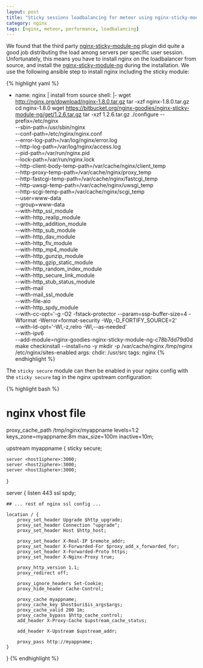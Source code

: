 ```yaml
---
layout: post
title: "Sticky sessions loadbalancing for meteor using nginx-sticky-module-ng"
category: nginx
tags: [nginx, meteor, performance, loadbalancing]
---
```



We found that the third party [nginx-sticky-module-ng](https://bitbucket.org/nginx-goodies/nginx-sticky-module-ng) plugin did quite a good job distributing the load among servers per specific user session. Unfortunately, this means you have to install nginx on the loadbalancer from source, and install the [nginx-sticky-module-ng](https://bitbucket.org/nginx-goodies/nginx-sticky-module-ng) during the installation. We use the following ansible step to install nginx including the sticky module:

{% highlight yaml %}
- name: nginx | install from source
  shell: |-
    wget http://nginx.org/download/nginx-1.8.0.tar.gz
    tar -xzf nginx-1.8.0.tar.gz
    cd nginx-1.8.0
    wget https://bitbucket.org/nginx-goodies/nginx-sticky-module-ng/get/1.2.6.tar.gz
    tar -xzf 1.2.6.tar.gz
    ./configure --prefix=/etc/nginx \
        --sbin-path=/usr/sbin/nginx \
        --conf-path=/etc/nginx/nginx.conf \
        --error-log-path=/var/log/nginx/error.log \
        --http-log-path=/var/log/nginx/access.log \
        --pid-path=/var/run/nginx.pid \
        --lock-path=/var/run/nginx.lock \
        --http-client-body-temp-path=/var/cache/nginx/client_temp \
        --http-proxy-temp-path=/var/cache/nginx/proxy_temp \
        --http-fastcgi-temp-path=/var/cache/nginx/fastcgi_temp \
        --http-uwsgi-temp-path=/var/cache/nginx/uwsgi_temp \
        --http-scgi-temp-path=/var/cache/nginx/scgi_temp \
        --user=www-data \
        --group=www-data \
        --with-http_ssl_module \
        --with-http_realip_module \
        --with-http_addition_module \
        --with-http_sub_module \
        --with-http_dav_module \
        --with-http_flv_module \
        --with-http_mp4_module \
        --with-http_gunzip_module \
        --with-http_gzip_static_module \
        --with-http_random_index_module \
        --with-http_secure_link_module \
        --with-http_stub_status_module \
        --with-mail \
        --with-mail_ssl_module \
        --with-file-aio \
        --with-http_spdy_module \
        --with-cc-opt='-g -O2 -fstack-protector --param=ssp-buffer-size=4 -Wformat -Werror=format-security -Wp,-D_FORTIFY_SOURCE=2' \
        --with-ld-opt='-Wl,-z,relro -Wl,--as-needed' \
        --with-ipv6 \
        --add-module=nginx-goodies-nginx-sticky-module-ng-c78b7dd79d0d
    make
    checkinstall --install=no -y
    mkdir -p /var/cache/nginx /tmp/nginx /etc/nginx/sites-enabled
  args:
    chdir: /usr/src
  tags: nginx
{% endhighlight %}

The `sticky secure` module can then be enabled in your nginx config with the `sticky secure` tag in the nginx upstream configuration:

{% highlight bash %}
# nginx vhost file

proxy_cache_path /tmp/nginx/myappname levels=1:2 keys_zone=myappname:8m max_size=100m inactive=10m;

upstream myappname {
    sticky secure;

    server <host1iphere>:3000;
    server <host2iphere>:3000;
    server <host3iphere>:3000;
}

server {
    listen 443 ssl spdy;

    ## ... rest of nginx ssl config ...

    location / {
        proxy_set_header Upgrade $http_upgrade;
        proxy_set_header Connection "upgrade";
        proxy_set_header Host $http_host;

        proxy_set_header X-Real-IP $remote_addr;
        proxy_set_header X-Forwarded-For $proxy_add_x_forwarded_for;
        proxy_set_header X-Forwarded-Proto https;
        proxy_set_header X-Nginx-Proxy true;

        proxy_http_version 1.1;
        proxy_redirect off;

        proxy_ignore_headers Set-Cookie;
        proxy_hide_header Cache-Control;

        proxy_cache myappname;
        proxy_cache_key $host$uri$is_args$args;
        proxy_cache_valid 200 1m;
        proxy_cache_bypass $http_cache_control;
        add_header X-Proxy-Cache $upstream_cache_status;

        add_header X-Upstream $upstream_addr;

        proxy_pass http://myappname;
    }
}
{% endhighlight %}

